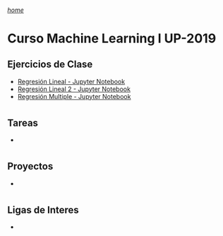 ###### [home](/README.md)
# 
# Curso Machine Learning I UP-2019
 
## Ejercicios de Clase

* [Regresión Lineal - Jupyter Notebook](/MachineLearning/RegresionLineal.ipynb)
* [Regresión Lineal 2 - Jupyter Notebook](/MachineLearning/RegresionLineal-2.ipynb)
* [Regresión Multiple - Jupyter Notebook](/MachineLearning/RegresionMultiple.ipynb)
# 
## Tareas
*
# 
## Proyectos
*
# 
## Ligas de Interes
*